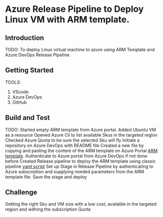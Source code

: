 # Azure Release Pipeline to Deploy Linux VM with ARM template.

## Introduction 
TODO: To deploy Linux virtual machine to azure using ARM Template and Azure DevOps Release Pipeline. 

## Getting Started
TOOLS: 
1.	VScode
2.	Azure DevOps
3.	GitHub
   

## Build and Test
TODO: 
Started empty ARM template from Azure portal.
Added Ubuntu VM as a resource
Opened Azure Cli to list available Skus in the targeted region
Checked Azure Quota to be sure the selected Sku will fly
Initiate a repository on Azure DevOps with README file
Created a new file by copying and pasting the content of the ARM template on Azure Portal [ARM template](ARM_Template_Vmubuntu).
Authenticate to Azure portal from Azure DevOps if not done before
Created Release pipeline to deploy the ARM template using classic pipeline [yaml script](Azure_Release_Pipeline)
Set up Stage in Release Pipeline by authenticating to Azure subscription and supplying needed parameters from the ARM template file.
Save the stage and deploy

## Challenge
Getting the right Sku and VM size with a low cost, available in the targeted region and withing the subscription Quota
